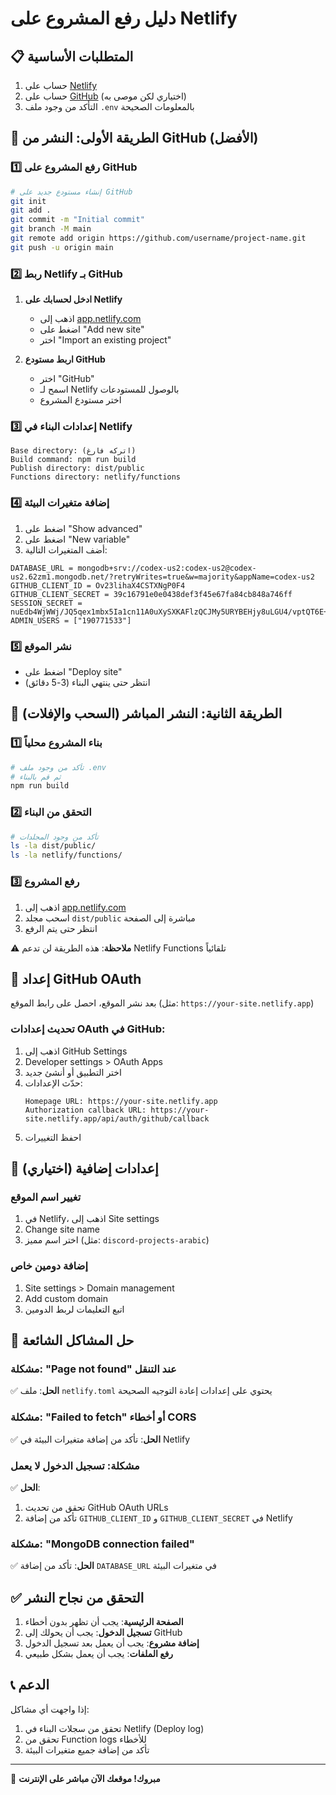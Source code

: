 # دليل رفع المشروع على Netlify

## 📋 المتطلبات الأساسية

1. حساب على [Netlify](https://app.netlify.com)
2. حساب على [GitHub](https://github.com) (اختياري لكن موصى به)
3. التأكد من وجود ملف `.env` بالمعلومات الصحيحة

## 🚀 الطريقة الأولى: النشر من GitHub (الأفضل)

### 1️⃣ رفع المشروع على GitHub

```bash
# إنشاء مستودع جديد على GitHub
git init
git add .
git commit -m "Initial commit"
git branch -M main
git remote add origin https://github.com/username/project-name.git
git push -u origin main
```

### 2️⃣ ربط Netlify بـ GitHub

1. **ادخل لحسابك على Netlify**
   - اذهب إلى [app.netlify.com](https://app.netlify.com)
   - اضغط على "Add new site"
   - اختر "Import an existing project"

2. **اربط مستودع GitHub**
   - اختر "GitHub"
   - اسمح لـ Netlify بالوصول للمستودعات
   - اختر مستودع المشروع

### 3️⃣ إعدادات البناء في Netlify

```
Base directory: (اتركه فارغ)
Build command: npm run build
Publish directory: dist/public
Functions directory: netlify/functions
```

### 4️⃣ إضافة متغيرات البيئة

1. اضغط على "Show advanced"
2. اضغط على "New variable"
3. أضف المتغيرات التالية:

```
DATABASE_URL = mongodb+srv://codex-us2:codex-us2@codex-us2.62zm1.mongodb.net/?retryWrites=true&w=majority&appName=codex-us2
GITHUB_CLIENT_ID = Ov23lihaX4CSTXNgP0F4
GITHUB_CLIENT_SECRET = 39c16791e0e0438def3f45e67fa84cb848a746ff
SESSION_SECRET = nuEdb4WjWWj/JQ5qex1mbx5Ia1cn11A0uXySXKAFlzQCJMy5URYBEHjy8uLGU4/vptQT6E+2gtlYjNevSbM06w==
ADMIN_USERS = ["190771533"]
```

### 5️⃣ نشر الموقع

- اضغط على "Deploy site"
- انتظر حتى ينتهي البناء (3-5 دقائق)

## 🎯 الطريقة الثانية: النشر المباشر (السحب والإفلات)

### 1️⃣ بناء المشروع محلياً

```bash
# تأكد من وجود ملف .env
# ثم قم بالبناء
npm run build
```

### 2️⃣ التحقق من البناء

```bash
# تأكد من وجود المجلدات
ls -la dist/public/
ls -la netlify/functions/
```

### 3️⃣ رفع المشروع

1. اذهب إلى [app.netlify.com](https://app.netlify.com)
2. اسحب مجلد `dist/public` مباشرة إلى الصفحة
3. انتظر حتى يتم الرفع

⚠️ **ملاحظة**: هذه الطريقة لن تدعم Netlify Functions تلقائياً

## 🔧 إعداد GitHub OAuth

بعد نشر الموقع، احصل على رابط الموقع (مثل: `https://your-site.netlify.app`)

### تحديث إعدادات OAuth في GitHub:

1. اذهب إلى GitHub Settings
2. Developer settings > OAuth Apps
3. اختر التطبيق أو أنشئ جديد
4. حدّث الإعدادات:
   ```
   Homepage URL: https://your-site.netlify.app
   Authorization callback URL: https://your-site.netlify.app/api/auth/github/callback
   ```
5. احفظ التغييرات

## 📝 إعدادات إضافية (اختياري)

### تغيير اسم الموقع

1. في Netlify، اذهب إلى Site settings
2. Change site name
3. اختر اسم مميز (مثل: `discord-projects-arabic`)

### إضافة دومين خاص

1. Site settings > Domain management
2. Add custom domain
3. اتبع التعليمات لربط الدومين

## 🐛 حل المشاكل الشائعة

### مشكلة: "Page not found" عند التنقل

✅ **الحل**: ملف `netlify.toml` يحتوي على إعدادات إعادة التوجيه الصحيحة

### مشكلة: "Failed to fetch" أو أخطاء CORS

✅ **الحل**: تأكد من إضافة متغيرات البيئة في Netlify

### مشكلة: تسجيل الدخول لا يعمل

✅ **الحل**: 
1. تحقق من تحديث GitHub OAuth URLs
2. تأكد من إضافة `GITHUB_CLIENT_ID` و `GITHUB_CLIENT_SECRET` في Netlify

### مشكلة: "MongoDB connection failed"

✅ **الحل**: تأكد من إضافة `DATABASE_URL` في متغيرات البيئة

## ✅ التحقق من نجاح النشر

1. **الصفحة الرئيسية**: يجب أن تظهر بدون أخطاء
2. **تسجيل الدخول**: يجب أن يحولك إلى GitHub
3. **إضافة مشروع**: يجب أن يعمل بعد تسجيل الدخول
4. **رفع الملفات**: يجب أن يعمل بشكل طبيعي

## 📞 الدعم

إذا واجهت أي مشاكل:
1. تحقق من سجلات البناء في Netlify (Deploy log)
2. تحقق من Function logs للأخطاء
3. تأكد من إضافة جميع متغيرات البيئة

---

🎉 **مبروك! موقعك الآن مباشر على الإنترنت**